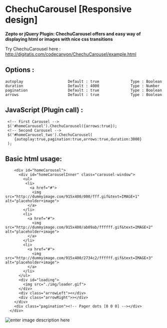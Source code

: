 ChechuCarousel [Responsive design]
================================

**Zepto or jQuery Plugin: ChechuCarousel offers and easy way of displaying html or images with nice css transitions**

Try ChechuCarousel here : http://digitatis.com/codecanyon/ChechuCarousel/example.html

Options :
---------
```
autoplay                    Default : true              Type : Boolean
duration                    Default : 4000              Type : Number
pagination                  Default : true              Type : Boolean
arrows                      Default : true              Type : Boolean
```
JavaScript (Plugin call) :
---------

```
 <!-- First Carousel -->
 $('#homeCarousel').ChechuCarousel({arrows:true});
 <!-- Second Carousel -->
 $('#homeCarousel_two').ChechuCarousel(
    {autoplay:true,pagination:true,arrows:true,duration:3000}
 );
```
Basic html usage:
---------
```
    <div id="homeCarousel">
      <div id="homeCarouselInner" class="carousel-window">
        <ul>
         <li>
           <a href="#">
            <img src="http://dummyimage.com/915x400/000/fff.gif&text=IMAGE+1" alt="placeholder+image">
          </a>
        </li>
        <li>
          <a href="#">
            <img src="http://dummyimage.com/915x400/ab09ab/ffffff.gif&text=IMAGE+2" alt="placeholder+image">
          </a>
        </li>
        <li>
          <a href="#">
            <img src="http://dummyimage.com/915x400/2734c2/ffffff.gif&text=IMAGE+3" alt="placeholder+image">
          </a>
        </li>
      </ul>
      <div id="loading">
        <img src="./img/loader.gif">
      </div>
      <div class="arrowLeft"><</div>
      <div class="arrowRight">></div>
    </div>
    <div class="pagination"><!-- Pager dots [0 0 0] --></div>
  </div>
```
![enter image description here][1]


  [1]: http://www.digitatis.com/imagenes/carousel.jpg
